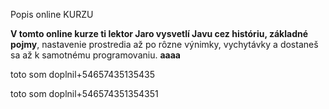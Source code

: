 Popis online KURZU


**V tomto online kurze ti lektor Jaro vysvetlí Javu cez históriu, základné pojmy**, nastavenie prostredia až po rôzne výnimky, vychytávky a dostaneš sa až k samotnému programovaniu.
**aaaa**
 

toto som doplnil+54657435135435


toto som doplnil+546574351354351 
